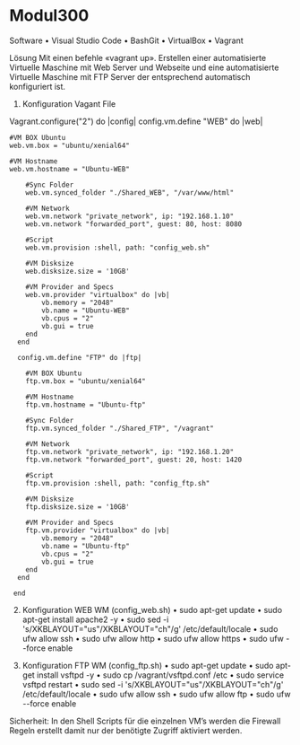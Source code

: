 # Modul300

Software
•	Visual Studio Code
•	BashGit
•	VirtualBox
•	Vagrant

Lösung
Mit einen befehle «vagrant up». Erstellen einer automatisierte Virtuelle Maschine mit Web Server und Webseite und eine automatisierte Virtuelle Maschine mit FTP Server der entsprechend automatisch konfiguriert ist.

1. Konfiguration Vagant File

Vagrant.configure("2") do |config|
  config.vm.define "WEB" do |web|
    
    #VM BOX Ubuntu 
    web.vm.box = "ubuntu/xenial64"
  
    #VM Hostname
    web.vm.hostname = "Ubuntu-WEB"
	
	    #Sync Folder
	    web.vm.synced_folder "./Shared_WEB", "/var/www/html"
	  
	    #VM Network
	    web.vm.network "private_network", ip: "192.168.1.10"
	    web.vm.network "forwarded_port", guest: 80, host: 8080
	
	    #Script
	    web.vm.provision :shell, path: "config_web.sh"
	    
	    #VM Disksize
	    web.disksize.size = '10GB'
	  
	    #VM Provider and Specs
	    web.vm.provider "virtualbox" do |vb|
	        vb.memory = "2048"
	        vb.name = "Ubuntu-WEB"
	        vb.cpus = "2"
	        vb.gui = true
	    end
	  end
	  
	  config.vm.define "FTP" do |ftp|
	    
	    #VM BOX Ubuntu 
	    ftp.vm.box = "ubuntu/xenial64"
	  
	    #VM Hostname
	    ftp.vm.hostname = "Ubuntu-ftp"
	
	    #Sync Folder
	    ftp.vm.synced_folder "./Shared_FTP", "/vagrant"
	  
	    #VM Network
	    ftp.vm.network "private_network", ip: "192.168.1.20"
	    ftp.vm.network "forwarded_port", guest: 20, host: 1420
	
	    #Script
	    ftp.vm.provision :shell, path: "config_ftp.sh"
	
	    #VM Disksize
	    ftp.disksize.size = '10GB'
	  
	    #VM Provider and Specs
	    ftp.vm.provider "virtualbox" do |vb|
	        vb.memory = "2048"
	        vb.name = "Ubuntu-ftp"
	        vb.cpus = "2"
	        vb.gui = true
	    end
	  end  
	
	 end

2. Konfiguration WEB WM (config_web.sh)
•	sudo apt-get update
•	sudo apt-get install apache2 -y
•	sudo sed -i 's/XKBLAYOUT="us"/XKBLAYOUT="ch"/g' /etc/default/locale
•	sudo ufw allow ssh
•	sudo ufw allow http
•	sudo ufw allow https
•	sudo ufw --force enable



3. Konfiguration FTP WM (config_ftp.sh)
•	sudo apt-get update 
•	sudo apt-get install vsftpd -y
•	sudo cp /vagrant/vsftpd.conf /etc
•	sudo service vsftpd restart
•	sudo sed -i 's/XKBLAYOUT="us"/XKBLAYOUT="ch"/g' /etc/default/locale
•	sudo ufw allow ssh
•	sudo ufw allow ftp
•	sudo ufw --force enable

Sicherheit:
In den Shell Scripts für die einzelnen VM’s werden die Firewall Regeln erstellt damit nur der benötigte Zugriff aktiviert werden.

